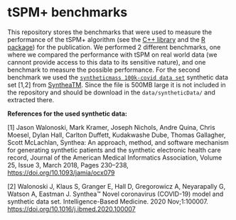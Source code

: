 # tSPM+ benchmarks 
This repository stores the benchmarks that were used to measure the performance of the tSPM+ algorithm (see the [C++ library](https://github.com/JonasHuegel/tspm_cpp_backend) and the [R package](https://github.com/JonasHuegel/tSPMPlus_R)) for the publication.
We performed 2 different benchmarks, one where we compared the performance with tSPM on real world data (we cannont provide access to this data to its sensitive nature), and one benchmark to measure the possible performance.
For the second benchmark we used the [`syntheticmass 100k-covid data set`](https://synthea.mitre.org/downloads) synthetic data set [1,2] from [SyntheaTM](https://synthetichealth.github.io/synthea/).
Since the file is 500MB large it is not included in the repository and should be download in the `data/syntheticData/` and extracted there.


**References for the used synthetic data:**

[1] Jason Walonoski, Mark Kramer, Joseph Nichols, Andre Quina, Chris Moesel, Dylan Hall, Carlton Duffett, Kudakwashe Dube, Thomas Gallagher, Scott McLachlan, Synthea: An approach, method, and software mechanism for generating synthetic patients and the synthetic electronic health care record, Journal of the American Medical Informatics Association, Volume 25, Issue 3, March 2018, Pages 230–238, https://doi.org/10.1093/jamia/ocx079

[2] Walonoski J, Klaus S, Granger E, Hall D, Gregorowicz A, Neyarapally G, Watson A, Eastman J. Synthea™ Novel coronavirus (COVID-19) model and synthetic data set. Intelligence-Based Medicine. 2020 Nov;1:100007. https://doi.org/10.1016/j.ibmed.2020.100007 
